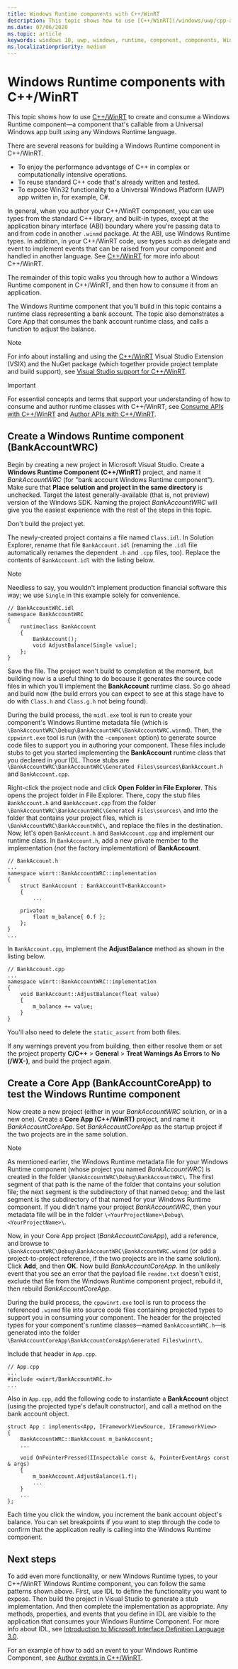 ```yaml
---
title: Windows Runtime components with C++/WinRT
description: This topic shows how to use [C++/WinRT](/windows/uwp/cpp-and-winrt-apis/intro-to-using-cpp-with-winrt) to create and consume a Windows Runtime component&mdash;a component that's callable from a Universal Windows app built using any Windows Runtime language.
ms.date: 07/06/2020
ms.topic: article
keywords: windows 10, uwp, windows, runtime, component, components, Windows Runtime Component, WRC, C++/WinRT
ms.localizationpriority: medium
---
```


# Windows Runtime components with C++/WinRT

This topic shows how to use [C++/WinRT](/windows/uwp/cpp-and-winrt-apis/intro-to-using-cpp-with-winrt) to create and consume a Windows Runtime component&mdash;a component that's callable from a Universal Windows app built using any Windows Runtime language.

There are several reasons for building a Windows Runtime component in C++/WinRT.
- To enjoy the performance advantage of C++ in complex or computationally intensive operations.
- To reuse standard C++ code that's already written and tested.
- To expose Win32 functionality to a Universal Windows Platform (UWP) app written in, for example, C#.

In general, when you author your C++/WinRT component, you can use types from the standard C++ library, and built-in types, except at the application binary interface (ABI) boundary where you're passing data to and from code in another `.winmd` package. At the ABI, use Windows Runtime types. In addition, in your C++/WinRT code, use types such as delegate and event to implement events that can be raised from your component and handled in another language. See [C++/WinRT](/windows/uwp/cpp-and-winrt-apis/intro-to-using-cpp-with-winrt) for more info about C++/WinRT.

The remainder of this topic walks you through how to author a Windows Runtime component in C++/WinRT, and then how to consume it from an application.

The Windows Runtime component that you'll build in this topic contains a runtime class representing a bank account. The topic also demonstrates a Core App that consumes the bank account runtime class, and calls a function to adjust the balance.

> [!NOTE]
> For info about installing and using the [C++/WinRT](/windows/uwp/cpp-and-winrt-apis/intro-to-using-cpp-with-winrt) Visual Studio Extension (VSIX) and the NuGet package (which together provide project template and build support), see [Visual Studio support for C++/WinRT](/windows/uwp/cpp-and-winrt-apis/intro-to-using-cpp-with-winrt#visual-studio-support-for-cwinrt-xaml-the-vsix-extension-and-the-nuget-package).

> [!IMPORTANT]
> For essential concepts and terms that support your understanding of how to consume and author runtime classes with C++/WinRT, see [Consume APIs with C++/WinRT](/windows/uwp/cpp-and-winrt-apis/consume-apis) and [Author APIs with C++/WinRT](/windows/uwp/cpp-and-winrt-apis/author-apis).

## Create a Windows Runtime component (BankAccountWRC)

Begin by creating a new project in Microsoft Visual Studio. Create a **Windows Runtime Component (C++/WinRT)** project, and name it *BankAccountWRC* (for "bank account Windows Runtime component"). Make sure that **Place solution and project in the same directory** is unchecked. Target the latest generally-available (that is, not preview) version of the Windows SDK. Naming the project *BankAccountWRC* will give you the easiest experience with the rest of the steps in this topic. 

Don't build the project yet.

The newly-created project contains a file named `Class.idl`. In Solution Explorer, rename that file `BankAccount.idl` (renaming the `.idl` file automatically renames the dependent `.h` and `.cpp` files, too). Replace the contents of `BankAccount.idl` with the listing below.

> [!NOTE]
> Needless to say, you wouldn't implement production financial software this way; we use `Single` in this example solely for convenience.

```idl
// BankAccountWRC.idl
namespace BankAccountWRC
{
    runtimeclass BankAccount
    {
        BankAccount();
        void AdjustBalance(Single value);
    };
}
```

Save the file. The project won't build to completion at the moment, but building now is a useful thing to do because it generates the source code files in which you'll implement the **BankAccount** runtime class. So go ahead and build now (the build errors you can expect to see at this stage have to do with `Class.h` and `Class.g.h` not being found).

During the build process, the `midl.exe` tool is run to create your component's Windows Runtime metadata file (which is `\BankAccountWRC\Debug\BankAccountWRC\BankAccountWRC.winmd`). Then, the `cppwinrt.exe` tool is run (with the `-component` option) to generate source code files to support you in authoring your component. These files include stubs to get you started implementing the **BankAccount** runtime class that you declared in your IDL. Those stubs are `\BankAccountWRC\BankAccountWRC\Generated Files\sources\BankAccount.h` and `BankAccount.cpp`.

Right-click the project node and click **Open Folder in File Explorer**. This opens the project folder in File Explorer. There, copy the stub files `BankAccount.h` and `BankAccount.cpp` from the folder `\BankAccountWRC\BankAccountWRC\Generated Files\sources\` and into the folder that contains your project files, which is `\BankAccountWRC\BankAccountWRC\`, and replace the files in the destination. Now, let's open `BankAccount.h` and `BankAccount.cpp` and implement our runtime class. In `BankAccount.h`, add a new private member to the implementation (*not* the factory implementation) of **BankAccount**.

```cppwinrt
// BankAccount.h
...
namespace winrt::BankAccountWRC::implementation
{
    struct BankAccount : BankAccountT<BankAccount>
    {
        ...

    private:
        float m_balance{ 0.f };
    };
}
...
```

In `BankAccount.cpp`, implement the **AdjustBalance** method as shown in the listing below.

```cppwinrt
// BankAccount.cpp
...
namespace winrt::BankAccountWRC::implementation
{
    void BankAccount::AdjustBalance(float value)
    {
        m_balance += value;
    }
}
```

You'll also need to delete the `static_assert` from both files.

If any warnings prevent you from building, then either resolve them or set the project property **C/C++** > **General** > **Treat Warnings As Errors** to **No (/WX-)**, and build the project again.

## Create a Core App (BankAccountCoreApp) to test the Windows Runtime component

Now create a new project (either in your *BankAccountWRC* solution, or in a new one). Create a **Core App (C++/WinRT)** project, and name it *BankAccountCoreApp*. Set *BankAccountCoreApp* as the startup project if the two projects are in the same solution.

> [!NOTE]
> As mentioned earlier, the Windows Runtime metadata file for your Windows Runtime component (whose project you named *BankAccountWRC*) is created in the folder `\BankAccountWRC\Debug\BankAccountWRC\`. The first segment of that path is the name of the folder that contains your solution file; the next segment is the subdirectory of that named `Debug`; and the last segment is the subdirectory of that named for your Windows Runtime component. If you didn't name your project *BankAccountWRC*, then your metadata file will be in the folder `\<YourProjectName>\Debug\<YourProjectName>\`.

Now, in your Core App project (*BankAccountCoreApp*), add a reference, and browse to `\BankAccountWRC\Debug\BankAccountWRC\BankAccountWRC.winmd` (or add a project-to-project reference, if the two projects are in the same solution). Click **Add**, and then **OK**. Now build *BankAccountCoreApp*. In the unlikely event that you see an error that the payload file `readme.txt` doesn't exist, exclude that file from the Windows Runtime component project, rebuild it, then rebuild *BankAccountCoreApp*.

During the build process, the `cppwinrt.exe` tool is run to process the referenced `.winmd` file into source code files containing projected types to support you in consuming your component. The header for the projected types for your component's runtime classes&mdash;named `BankAccountWRC.h`&mdash;is generated into the folder `\BankAccountCoreApp\BankAccountCoreApp\Generated Files\winrt\`.

Include that header in `App.cpp`.

```cppwinrt
// App.cpp
...
#include <winrt/BankAccountWRC.h>
...
```

Also in `App.cpp`, add the following code to instantiate a **BankAccount** object (using the projected type's default constructor), and call a method on the bank account object.

```cppwinrt
struct App : implements<App, IFrameworkViewSource, IFrameworkView>
{
    BankAccountWRC::BankAccount m_bankAccount;
    ...
    
    void OnPointerPressed(IInspectable const &, PointerEventArgs const & args)
    {
        m_bankAccount.AdjustBalance(1.f);
        ...
    }
    ...
};
```

Each time you click the window, you increment the bank account object's balance. You can set breakpoints if you want to step through the code to confirm that the application really is calling into the Windows Runtime component.

## Next steps

To add even more functionality, or new Windows Runtime types, to your C++/WinRT Windows Runtime component, you can follow the same patterns shown above. First, use IDL to define the functionality you want to expose. Then build the project in Visual Studio to generate a stub implementation. And then complete the implementation as appropriate. Any methods, properties, and events that you define in IDL are visible to the application that consumes your Windows Runtime Component. For more info about IDL, see [Introduction to Microsoft Interface Definition Language 3.0](/uwp/midl-3/intro).

For an example of how to add an event to your Windows Runtime Component, see [Author events in C++/WinRT](/windows/uwp/cpp-and-winrt-apis/author-events).
